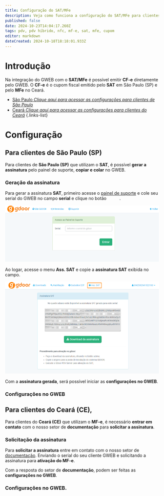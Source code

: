```yaml
---
title: Configuração do SAT/MFe
description: Veja como funciona a configuração do SAT/MFe para clientes de São Paulo (SP) e Ceará (CE) no GWEB.
published: false
date: 2024-10-23T14:04:17.260Z
tags: pdv, pdv híbrido, nfc, mf-e, sat, mfe, cupom
editor: markdown
dateCreated: 2024-10-18T18:18:01.933Z
---
```


# Introdução
Na integração do GWEB com o **SAT/MFe** é possível emitir **CF-e** diretamente pelo GWEB. O **CF-e** é o cupom fiscal emitido pelo **SAT** em São Paulo (SP) e pelo **MFe** no Ceará.

- [São Paulo *Clique aqui para acessar as configurações para clientes de São Paulo*](#para-clientes-de-s%C3%A3o-paulo-sp)
- [Ceará *Clique aqui para acessar as configurações para clientes do Ceará*](#para-clientes-de-s%C3%A3o-paulo-sp)
{.links-list}

# Configuração
## Para clientes de São Paulo (SP)

Para clientes de **São Paulo (SP)** que utilizam o **SAT**, é possível **gerar a assinatura** pelo painel de suporte, **copiar e colar** no GWEB.

### Geração da assinatura
Para gerar a assinatura **SAT**, primeiro acesse o [painel de suporte](https://painel.gdoor.com.br/suporte/login) e cole seu serial do GWEB no campo **serial** e clique no botão <span style="color:white;" class="mat-button success" >Entrar</span>.

![Informar o serial GWEB](/tutoriais/configuracao-mfe-sat/1_serial_sat.png)

Ao logar, acesse o menu **Ass. SAT** e copie a **assinatura SAT** exibida no campo.

![Copiar a assinatura SAT](/tutoriais/configuracao-mfe-sat/2_menu_ass_sat.png)

Com a **assinatura gerada**, será possível iniciar as **configurações no GWEB**.

### Configurações no GWEB

## Para clientes do Ceará (CE),

Para clientes do **Ceará (CE)** que utilizam o **MF-e**, é necessário **entrar em contato** com o nosso setor de **documentação** para **solicitar a assinatura**.

### Solicitação da assinatura

Para **solicitar a assinatura** entre em contato com o nosso setor de [documentação](https://gdoor.com.br/documentacao/). Enviando o serial do seu cliente GWEB e solicitando a assinatura para **ativação do MF-e**.

Com a resposta do setor de **documentação**, podem ser feitas as **configurações no GWEB**.

### Configurações no GWEB.


